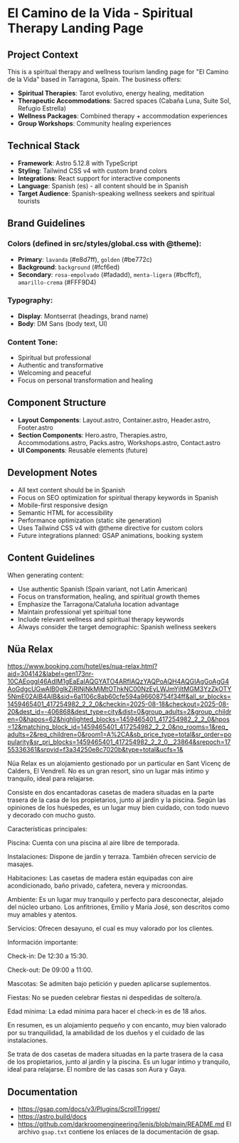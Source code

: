 <!-- Use this file to provide workspace-specific custom instructions to Copilot. For more details, visit https://code.visualstudio.com/docs/copilot/copilot-customization#_use-a-githubcopilotinstructionsmd-file -->

# El Camino de la Vida - Spiritual Therapy Landing Page

## Project Context

This is a spiritual therapy and wellness tourism landing page for "El Camino de la Vida" based in Tarragona, Spain. The business offers:

- **Spiritual Therapies**: Tarot evolutivo, energy healing, meditation
- **Therapeutic Accommodations**: Sacred spaces (Cabaña Luna, Suite Sol, Refugio Estrella)
- **Wellness Packages**: Combined therapy + accommodation experiences
- **Group Workshops**: Community healing experiences

## Technical Stack

- **Framework**: Astro 5.12.8 with TypeScript
- **Styling**: Tailwind CSS v4 with custom brand colors
- **Integrations**: React support for interactive components
- **Language**: Spanish (es) - all content should be in Spanish
- **Target Audience**: Spanish-speaking wellness seekers and spiritual tourists

## Brand Guidelines

### Colors (defined in src/styles/global.css with @theme):

- **Primary**: `lavanda` (#e8d7ff), `golden` (#be772c)
- **Background**: `background` (#fcf6ed)
- **Secondary**: `rosa-empolvado` (#fadadd), `menta-ligera` (#bcffcf), `amarillo-crema` (#FFF9D4)

### Typography:

- **Display**: Montserrat (headings, brand name)
- **Body**: DM Sans (body text, UI)

### Content Tone:

- Spiritual but professional
- Authentic and transformative
- Welcoming and peaceful
- Focus on personal transformation and healing

## Component Structure

- **Layout Components**: Layout.astro, Container.astro, Header.astro, Footer.astro
- **Section Components**: Hero.astro, Therapies.astro, Accommodations.astro, Packs.astro, Workshops.astro, Contact.astro
- **UI Components**: Reusable elements (future)

## Development Notes

- All text content should be in Spanish
- Focus on SEO optimization for spiritual therapy keywords in Spanish
- Mobile-first responsive design
- Semantic HTML for accessibility
- Performance optimization (static site generation)
- Uses Tailwind CSS v4 with @theme directive for custom colors
- Future integrations planned: GSAP animations, booking system

## Content Guidelines

When generating content:

- Use authentic Spanish (Spain variant, not Latin American)
- Focus on transformation, healing, and spiritual growth themes
- Emphasize the Tarragona/Cataluña location advantage
- Maintain professional yet spiritual tone
- Include relevant wellness and spiritual therapy keywords
- Always consider the target demographic: Spanish wellness seekers

## Nüa Relax

https://www.booking.com/hotel/es/nua-relax.html?aid=304142&label=gen173nr-10CAEoggI46AdIM1gEaEaIAQGYATO4ARfIAQzYAQPoAQH4AQGIAgGoAgG4AoGdgcUGwAIB0gIkZjRlNjNkMjMtOThkNC00NzEyLWJmYjItMGM3YzZkOTY5NmE02AIB4AIB&sid=6a1106c8ab60cfe594a96608754f34ff&all_sr_blocks=1459465401_417254982_2_2_0&checkin=2025-08-18&checkout=2025-08-20&dest_id=-406868&dest_type=city&dist=0&group_adults=2&group_children=0&hapos=62&highlighted_blocks=1459465401_417254982_2_2_0&hpos=12&matching_block_id=1459465401_417254982_2_2_0&no_rooms=1&req_adults=2&req_children=0&room1=A%2CA&sb_price_type=total&sr_order=popularity&sr_pri_blocks=1459465401_417254982_2_2_0__23864&srepoch=1755336361&srpvid=f3a34250e8c7020b&type=total&ucfs=1&

Nüa Relax es un alojamiento gestionado por un particular en Sant Vicenç de Calders, El Vendrell. No es un gran resort, sino un lugar más íntimo y tranquilo, ideal para relajarse.

Consiste en dos encantadoras casetas de madera situadas en la parte trasera de la casa de los propietarios, junto al jardín y la piscina. Según las opiniones de los huéspedes, es un lugar muy bien cuidado, con todo nuevo y decorado con mucho gusto.

Características principales:

Piscina: Cuenta con una piscina al aire libre de temporada.

Instalaciones: Dispone de jardín y terraza. También ofrecen servicio de masajes.

Habitaciones: Las casetas de madera están equipadas con aire acondicionado, baño privado, cafetera, nevera y microondas.

Ambiente: Es un lugar muy tranquilo y perfecto para desconectar, alejado del núcleo urbano. Los anfitriones, Emilio y María José, son descritos como muy amables y atentos.

Servicios: Ofrecen desayuno, el cual es muy valorado por los clientes.

Información importante:

Check-in: De 12:30 a 15:30.

Check-out: De 09:00 a 11:00.

Mascotas: Se admiten bajo petición y pueden aplicarse suplementos.

Fiestas: No se pueden celebrar fiestas ni despedidas de soltero/a.

Edad mínima: La edad mínima para hacer el check-in es de 18 años.

En resumen, es un alojamiento pequeño y con encanto, muy bien valorado por su tranquilidad, la amabilidad de los dueños y el cuidado de las instalaciones.

Se trata de dos casetas de madera situadas en la parte trasera de la casa de los propietarios, junto al jardín y la piscina. Es un lugar íntimo y tranquilo, ideal para relajarse. El nombre de las casas son Aura y Gaya.

## Documentation

- https://gsap.com/docs/v3/Plugins/ScrollTrigger/
- https://astro.build/docs
- https://github.com/darkroomengineering/lenis/blob/main/README.md
  El archivo `gsap.txt` contiene los enlaces de la documentación de gsap.
